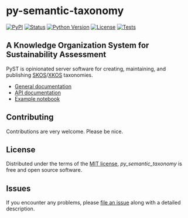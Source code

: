 # py-semantic-taxonomy

[![PyPI](https://img.shields.io/pypi/v/py-semantic-taxonomy.svg)][pypi status]
[![Status](https://img.shields.io/pypi/status/py-semantic-taxonomy.svg)][pypi status]
[![Python Version](https://img.shields.io/pypi/pyversions/py-semantic-taxonomy)][pypi status]
[![License](https://img.shields.io/pypi/l/py-semantic-taxonomy)][license]
[![Tests](https://github.com/cauldron/py-semantic-taxonomy/actions/workflows/python-test.yml/badge.svg)][tests]

[pypi status]: https://pypi.org/project/py-semantic-taxonomy/
[tests]: https://github.com/cauldron/py-semantic-taxonomy/actions?workflow=Tests

## A Knowledge Organization System for Sustainability Assessment

PyST is opinionated server software for creating, maintaining, and publishing [SKOS](https://www.w3.org/TR/skos-reference/)/[XKOS](https://rdf-vocabulary.ddialliance.org/xkos.html) taxonomies.

* [General documentation](https://docs.pyst.dev)
* [API documentation](https://docs.pytest.dev/api/)
* [Example notebook](https://github.com/cauldron/py-semantic-taxonomy/blob/main/examples/PyST%20basic%20demo.ipynb)

## Contributing

Contributions are very welcome. Please be nice.

## License

Distributed under the terms of the [MIT license][License],
_py_semantic_taxonomy_ is free and open source software.

## Issues

If you encounter any problems,
please [file an issue][Issue Tracker] along with a detailed description.


<!-- github-only -->

[License]: https://github.com/cauldron/py-semantic-taxonomy/blob/main/LICENSE
[Issue Tracker]: https://github.com/cauldron/py-semantic-taxonomy/issues
